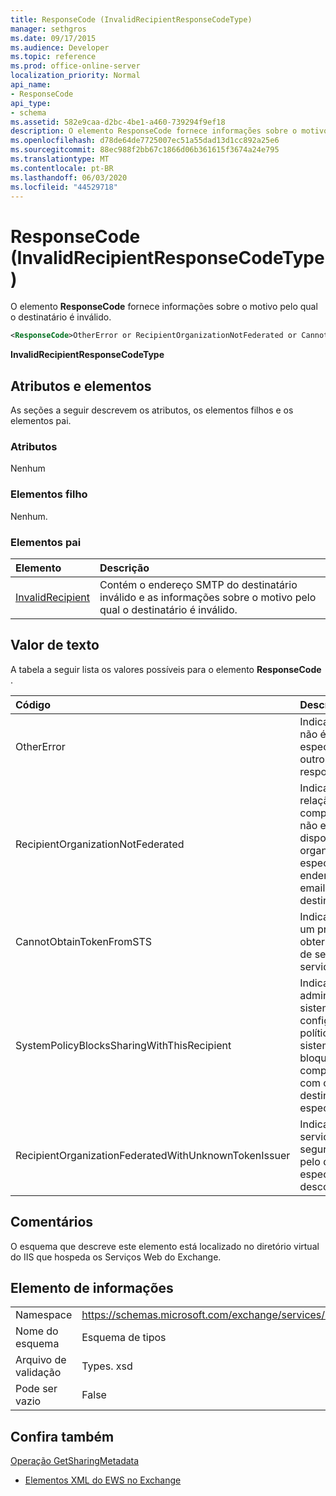 ```yaml
---
title: ResponseCode (InvalidRecipientResponseCodeType)
manager: sethgros
ms.date: 09/17/2015
ms.audience: Developer
ms.topic: reference
ms.prod: office-online-server
localization_priority: Normal
api_name:
- ResponseCode
api_type:
- schema
ms.assetid: 582e9caa-d2bc-4be1-a460-739294f9ef18
description: O elemento ResponseCode fornece informações sobre o motivo pelo qual o destinatário é inválido.
ms.openlocfilehash: d78de64de7725007ec51a55dad13d1cc892a25e6
ms.sourcegitcommit: 88ec988f2bb67c1866d06b361615f3674a24e795
ms.translationtype: MT
ms.contentlocale: pt-BR
ms.lasthandoff: 06/03/2020
ms.locfileid: "44529718"
---
```

# <a name="responsecode-invalidrecipientresponsecodetype"></a>ResponseCode (InvalidRecipientResponseCodeType)

O elemento **ResponseCode** fornece informações sobre o motivo pelo qual o destinatário é inválido. 
  
```XML
<ResponseCode>OtherError or RecipientOrganizationNotFederated or CannotObtainTokenFromSTS or SystemPolicyBlocksSharingWithThisRecipient or RecipientOrganizationFederatedWithUnknownTokenIssuer</ResponseCode>
```

 **InvalidRecipientResponseCodeType**
## <a name="attributes-and-elements"></a>Atributos e elementos

As seções a seguir descrevem os atributos, os elementos filhos e os elementos pai.
  
### <a name="attributes"></a>Atributos

Nenhum
  
### <a name="child-elements"></a>Elementos filho

Nenhum.
  
### <a name="parent-elements"></a>Elementos pai

|**Elemento**|**Descrição**|
|:-----|:-----|
|[InvalidRecipient](invalidrecipient.md) <br/> |Contém o endereço SMTP do destinatário inválido e as informações sobre o motivo pelo qual o destinatário é inválido.  <br/> |
   
## <a name="text-value"></a>Valor de texto

A tabela a seguir lista os valores possíveis para o elemento **ResponseCode** . 
  
|**Código**|**Descrição**|
|:-----|:-----|
|OtherError  <br/> |Indica que o erro não é especificado por outro código de resposta de erro.  <br/> |
|RecipientOrganizationNotFederated  <br/> |Indica que uma relação de compartilhamento não está disponível com a organização especificada no endereço de email SMTP do destinatário.  <br/> |
|CannotObtainTokenFromSTS  <br/> |Indica que houve um problema ao obter um token de segurança do servidor de token.  <br/> |
|SystemPolicyBlocksSharingWithThisRecipient  <br/> |Indica que o administrador do sistema configurou uma política de sistema que bloqueia o compartilhamento com o destinatário especificado.  <br/> |
|RecipientOrganizationFederatedWithUnknownTokenIssuer  <br/> |Indica que o serviço de token seguro usado pelo destinatário especificado é desconhecido.  <br/> |
   
## <a name="remarks"></a>Comentários

O esquema que descreve este elemento está localizado no diretório virtual do IIS que hospeda os Serviços Web do Exchange.
  
## <a name="element-information"></a>Elemento de informações

|||
|:-----|:-----|
|Namespace  <br/> |https://schemas.microsoft.com/exchange/services/2006/types  <br/> |
|Nome do esquema  <br/> |Esquema de tipos  <br/> |
|Arquivo de validação  <br/> |Types. xsd  <br/> |
|Pode ser vazio  <br/> |False  <br/> |
   
## <a name="see-also"></a>Confira também



[Operação GetSharingMetadata](getsharingmetadata-operation.md)


- [Elementos XML do EWS no Exchange](ews-xml-elements-in-exchange.md)

